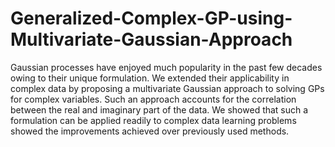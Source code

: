 # Generalized-Complex-GP-using-Multivariate-Gaussian-Approach
Gaussian processes have enjoyed much popularity in the past few decades owing to their unique formulation. We extended their applicability in complex data by proposing a multivariate Gaussian approach to solving GPs for complex variables. Such an approach accounts for the correlation between the real and imaginary part of the data. We showed that such a formulation can be applied readily to complex data learning problems  showed the improvements achieved over previously used methods. 

